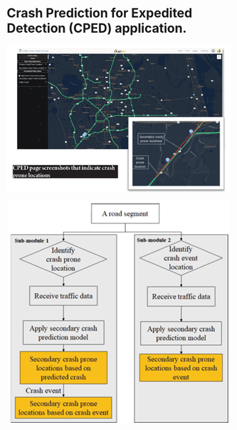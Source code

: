 # Crash Prediction for Expedited Detection (CPED) application.

![alt text][cped]

[cped]: https://github.com/dwang181/CPED/blob/main/Figures/Main.PNG


<p align="center">
<img src= "https://github.com/dwang181/CPED/blob/main/Figures/Modules.PNG" height="500">
<p>

